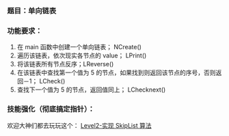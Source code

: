 ### 题目：单向链表

### 功能要求：

1. 在 main 函数中创建一个单向链表； NCreate()
2. 遍历该链表，依次现实各节点的 value； LPrint()
3. 将该链表所有节点反序；LReverse()
4. 在该链表中查找第一个值为 5 的节点，如果找到则返回该节点的序号，否则返回－1； LCheck()
5. 查找下一个值为 5 的节点，返回值同上； LChecknext() 


### 技能强化（彻底搞定指针）：

欢迎大神们都去玩玩这个：
[Level2-实现 SkipList 算法](../../level2/SkipList/Readme.md)
